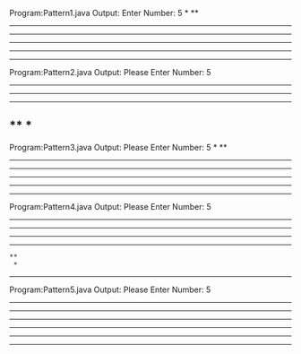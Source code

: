 Program:Pattern1.java
Output:
Enter Number:
5
*
**
***
****
*****
******
----------------------------
Program:Pattern2.java
Output:
Please Enter Number:
5
*****
****
***
**
*
----------------------------
Program:Pattern3.java
Output:
Please Enter Number:
5
     *
    **
   ***
  ****
 *****
******
--------------------------
Program:Pattern4.java
Output:
Please Enter Number:
5
******
 *****
  ****
   ***
    **
     *
--------------------------
Program:Pattern5.java
Output:
Please Enter Number:
5
* * * * * * 
* * * * * * 
* * * * * * 
* * * * * * 
* * * * * * 
* * * * * * 



